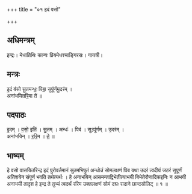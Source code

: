 +++
title = "०१ इदं वसो"

+++
## अधिमन्त्रम्
इन्द्रः। मेधातिथिः काण्वः प्रियमेधश्चाङ्गिरसः। गायत्री।

## मन्त्रः
इ॒दं व॑सो सु॒तमन्धः॒ पिबा॒ सुपू॑र्णमु॒दर॑म् ।  
अना॑भयिन्ररि॒मा ते॑ ॥

## पदपाठः
इ॒दम् । व॒सो॒ इति॑ । सु॒तम् । अन्धः॑ । पिब॑ । सुऽपू॑र्णम् । उ॒दर॑म् ।  
अना॑भयिन् । र॒रि॒म । ते॒ ॥

## भाष्यम्
हे वसो वासयितरिन्द्र इदं पुरोवर्तमानं सुतमभिषुतं अन्धोन्नं सोमलक्षणं पिब यथा उदरं त्वदीयं जठरं सुपूर्णं अतिशयेन संपूर्ण भवति तथेत्यर्थः । हे अनाभयिन् आसमन्ताद्विभेतीत्याभयी बिभेतेरौणादिकइनिः न आभयी अनाभयी तादृश हे इन्द्र ते तुभ्यं त्वदर्थं ररिम उक्तलक्षणं सोमं दद्मः रादाने छान्दसोलिट् ॥ १ ॥